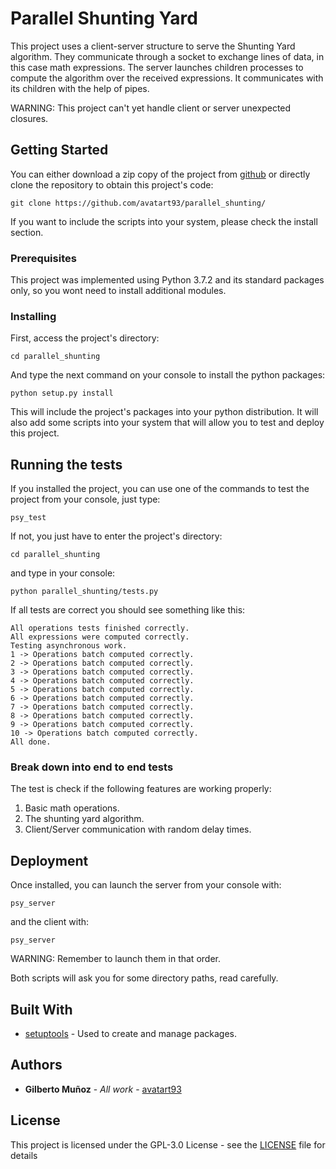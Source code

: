# Parallel Shunting Yard

This project uses a client-server structure to serve the Shunting Yard algorithm. They communicate through a socket to 
exchange lines of data, in this case math expressions. The server launches children processes to compute the algorithm 
over the received expressions. It communicates with its children with the help of pipes.

WARNING: This project can't yet handle client or server unexpected closures.

## Getting Started

You can either download a zip copy of the project from [github](https://github.com/avatart93/parallel_shunting/) or
directly clone the repository to obtain this project's code:

```
git clone https://github.com/avatart93/parallel_shunting/
```

If you want to include the scripts into your system, please check the install section.

### Prerequisites

This project was implemented using Python 3.7.2 and its standard packages only, so you wont need to install additional 
modules.

### Installing

First, access the project's directory:

```
cd parallel_shunting
```

And type the next command on your console to install the python packages:

```
python setup.py install
```

This will include the project's packages into your python distribution. It will also add some scripts into your system
that will allow you to test and deploy this project.

## Running the tests

If you installed the project, you can use one of the commands to test the project from your console, just type:

```
psy_test
```

If not, you just have to enter the project's directory:

```
cd parallel_shunting
```

and type in your console:

```
python parallel_shunting/tests.py
```

If all tests are correct you should see something like this:

```
All operations tests finished correctly.
All expressions were computed correctly.
Testing asynchronous work.
1 -> Operations batch computed correctly.
2 -> Operations batch computed correctly.
3 -> Operations batch computed correctly.
4 -> Operations batch computed correctly.
5 -> Operations batch computed correctly.
6 -> Operations batch computed correctly.
7 -> Operations batch computed correctly.
8 -> Operations batch computed correctly.
9 -> Operations batch computed correctly.
10 -> Operations batch computed correctly.
All done.
```

### Break down into end to end tests

The test is check if the following features are working properly:

1. Basic math operations.
2. The shunting yard algorithm.
3. Client/Server communication with random delay times.

## Deployment

Once installed, you can launch the server from your console with:

```
psy_server
```

and the client with:

```
psy_server
```

WARNING: Remember to launch them in that order.

Both scripts will ask you for some directory paths, read carefully.

## Built With

* [setuptools](https://pypi.org/project/setuptools/) - Used to create and manage packages.

## Authors

* **Gilberto Muñoz** - *All work* - [avatart93](https://github.com/avatart93/)

## License

This project is licensed under the GPL-3.0 License - see the [LICENSE](LICENSE) file for details
